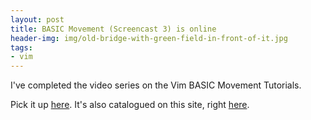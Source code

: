 ```yaml
---
layout: post
title: BASIC Movement (Screencast 3) is online
header-img: img/old-bridge-with-green-field-in-front-of-it.jpg
tags:
- vim
---
```

I've completed the video series on the Vim BASIC Movement Tutorials.

Pick it up <a href="http://vimeo.com/6216655">here</a>. It's also catalogued on this site, right <a href="http://www.derekwyatt.org/?page_id=9">here</a>.
